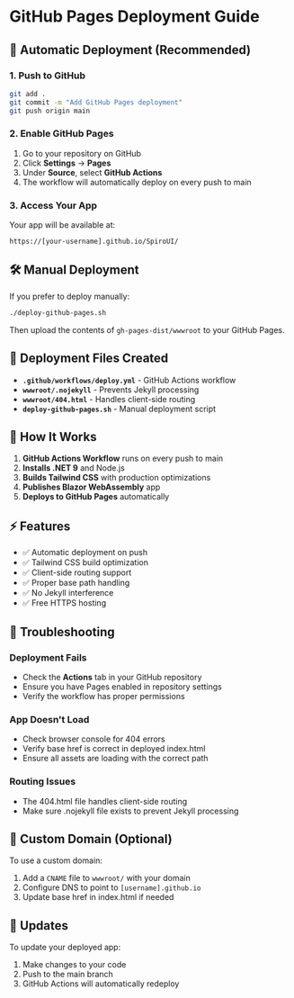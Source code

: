 # GitHub Pages Deployment Guide

## 🚀 Automatic Deployment (Recommended)

### 1. Push to GitHub
```bash
git add .
git commit -m "Add GitHub Pages deployment"
git push origin main
```

### 2. Enable GitHub Pages
1. Go to your repository on GitHub
2. Click **Settings** → **Pages**
3. Under **Source**, select **GitHub Actions**
4. The workflow will automatically deploy on every push to main

### 3. Access Your App
Your app will be available at:
```
https://[your-username].github.io/SpiroUI/
```

## 🛠️ Manual Deployment

If you prefer to deploy manually:

```bash
./deploy-github-pages.sh
```

Then upload the contents of `gh-pages-dist/wwwroot` to your GitHub Pages.

## 📁 Deployment Files Created

- **`.github/workflows/deploy.yml`** - GitHub Actions workflow
- **`wwwroot/.nojekyll`** - Prevents Jekyll processing
- **`wwwroot/404.html`** - Handles client-side routing
- **`deploy-github-pages.sh`** - Manual deployment script

## 🔧 How It Works

1. **GitHub Actions Workflow** runs on every push to main
2. **Installs .NET 9** and Node.js
3. **Builds Tailwind CSS** with production optimizations
4. **Publishes Blazor WebAssembly** app
5. **Deploys to GitHub Pages** automatically

## ⚡ Features

- ✅ Automatic deployment on push
- ✅ Tailwind CSS build optimization
- ✅ Client-side routing support
- ✅ Proper base path handling
- ✅ No Jekyll interference
- ✅ Free HTTPS hosting

## 🐛 Troubleshooting

### Deployment Fails
- Check the **Actions** tab in your GitHub repository
- Ensure you have Pages enabled in repository settings
- Verify the workflow has proper permissions

### App Doesn't Load
- Check browser console for 404 errors
- Verify base href is correct in deployed index.html
- Ensure all assets are loading with the correct path

### Routing Issues
- The 404.html file handles client-side routing
- Make sure .nojekyll file exists to prevent Jekyll processing

## 📝 Custom Domain (Optional)

To use a custom domain:

1. Add a `CNAME` file to `wwwroot/` with your domain
2. Configure DNS to point to `[username].github.io`
3. Update base href in index.html if needed

## 🔄 Updates

To update your deployed app:
1. Make changes to your code
2. Push to the main branch
3. GitHub Actions will automatically redeploy